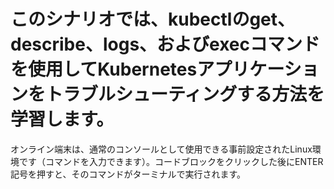 # このシナリオでは、kubectlのget、describe、logs、およびexecコマンドを使用してKubernetesアプリケーションをトラブルシューティングする方法を学習します。

オンライン端末は、通常のコンソールとして使用できる事前設定されたLinux環境です（コマンドを入力できます）。コードブロックをクリックした後にENTER記号を押すと、そのコマンドがターミナルで実行されます。
